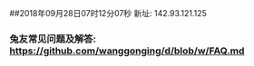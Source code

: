##2018年09月28日07时12分07秒 新址: 142.93.121.125
### 兔友常见问题及解答: https://github.com/wanggonging/d/blob/w/FAQ.md

